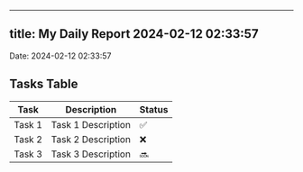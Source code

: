 
---
title: My Daily Report 2024-02-12 02:33:57
---

Date: 2024-02-12 02:33:57

## Tasks Table

| Task | Description | Status |
|------|-------------|--------|
| Task 1 | Task 1 Description | ✅ |
| Task 2 | Task 2 Description | ❌ |
| Task 3 | Task 3 Description | 🔜 |

